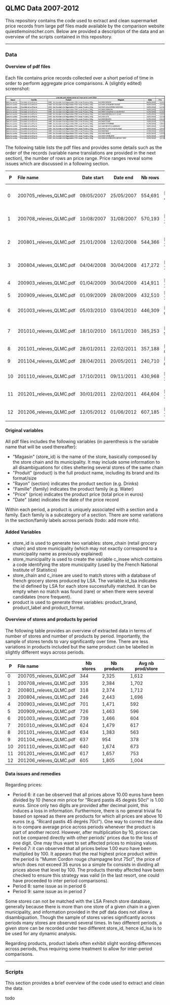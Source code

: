 ## QLMC Data 2007-2012

This repository contains the code used to extract and clean supermarket price records from large pdf files made available by the comparison website quiestlemoinscher.com. Below are provided a description of the data and an overview of the scripts contained in this repository.

--------------------

### Data

#### Overview of pdf files

Each file contains price records collected over a short period of time in order to perform aggregate price comparisons. A (slightly edited) screenshot:

![qlmc_pdf_screenshot](qlmc_pdf_screenshot.jpg)

The following table lists the pdf files and provides some details such as the order of the records (variable name translations are provided in the next section), the number of rows an price range. Price ranges reveal some issues which are discussed in a following section.

|P  | File name                 |  Date start |    Date end |  Nb rows | Price range   | Ordered by                    |
|---|:--------------------------|-------------|-------------|----------|---------------|-------------------------------|
|0  | 200705\_releves\_QLMC.pdf |  09/05/2007 |  25/05/2007 |  554,691 | [0.28; 45.99] | Rayon Famille Produit Magasin |
|1  | 200708\_releves\_QLMC.pdf |  10/08/2007 |  31/08/2007 |  570,193 | [0.25; 26.95] | Rayon Famille Produit Magasin |
|2  | 200801\_releves\_QLMC.pdf |  21/01/2008 |  12/02/2008 |  544,366 | [0.15; 31.52] | Rayon Famille Produit Magasin |
|3  | 200804\_releves\_QLMC.pdf |  04/04/2008 |  30/04/2008 |  417,272 | [0.16; 28.38] | Rayon Famille Produit Magasin |
|4  | 200903\_releves\_QLMC.pdf |  01/04/2009 |  30/04/2009 |  414,911 | [0.36; 22.23] | No order                      |
|5  | 200909\_releves\_QLMC.pdf |  01/09/2009 |  28/09/2009 |  432,510 | [0.30; 31.46] | Magasin Produit               |
|6  | 201003\_releves\_QLMC.pdf |  05/03/2010 |  03/04/2010 |  446,309 | [0.30; 09.99] | Produit Magasin (Chaine)      |
|7  | 201010\_releves\_QLMC.pdf |  18/10/2010 |  16/11/2010 |  385,253 | [1.00; 99.00] | Rayon Famille Produit Magasin |
|8  | 201101\_releves\_QLMC.pdf |  28/01/2011 |  22/02/2011 |  357,188 | [0.37; 09.99] | Rayon                         |
|9  | 201104\_releves\_QLMC.pdf |  28/04/2011 |  20/05/2011 |  240,710 | [0.31; 09.99] | Produit                       |
|10 | 201110\_releves\_QLMC.pdf |  17/10/2011 |  09/11/2011 |  430,968 | [0.16; 35.02] | Rayon Famille Produit         |
|11 | 201201\_releves\_QLMC.pdf |  30/01/2011 |  22/02/2011 |  464,604 | [0.15; 34.99] | Rayon Famille Produit         |
|12 | 201206\_releves\_QLMC.pdf |  12/05/2012 |  01/06/2012 |  607,185 | [0.16; 29.14] | Rayon Famille Produit         |

#### Original variables

All pdf files includes the following variables (in parenthesis is the variable name that will be used thereafter):
- "Magasin" (store\_id) is the name of the store, basically composed by the store chain and its municipality. It may include some information to all disambiguations for cities sheltering several stores of the same chain
- "Produit" (product) is the full product name, including its brand and its format/size
- "Rayon" (section) indicates the product section (e.g. Drinks)
- "Famille" (family) indicates the product family (e.g. Water)
- "Price" (price) indicates the product price (total price in euros)
- "Date" (date) indicates the date of the price record

Within each period, a product is uniquely associated with a section and a family. Each family is a subcategory of a section.  There are some variations in the section/family labels across periods (todo: add more info).

#### Added Variables

- store\_id is used to generate two variables: store\_chain (retail grocery chain) and store municipality (which may not exactly correspond to a municipality name as previously explained)
- store\_municipality is used to create the variable c\_insee which contains a code identifying the store municipality (used by the French National Institute of Statistics)
- store\_chain and c\_insee are used to match stores with a database of french grocery stores produced by LSA. The variable id\_lsa indicates the id defined by LSA for each store successfully matched. It can be empty when no match was found (rare) or when there were several candidates (more frequent).
- product is used to generate three variables: product\_brand, product\_label and product\_format.

#### Overview of stores and products by period

The following table provides an overview of extracted data in terms of number of stores and number of products by period. Importantly, the sample of stores tends to vary significantly over time. There are less variations in products included but the same product can be labelled in slightly different ways across periods.


|  P | File name                 |  Nb stores |  Nb products |  Avg nb prod/store |
|----|:--------------------------|------------|--------------|--------------------|
|  0 | 200705\_releves\_QLMC.pdf |        344 |        2,325 |       1,612        |
|  1 | 200708\_releves\_QLMC.pdf |        335 |        2,384 |       1,702        | 
|  2 | 200801\_releves\_QLMC.pdf |        318 |        2,374 |       1,712        | 
|  3 | 200804\_releves\_QLMC.pdf |        246 |        2,443 |       1,696        | 
|  4 | 200903\_releves\_QLMC.pdf |        701 |        1,471 |         592        | 
|  5 | 200909\_releves\_QLMC.pdf |        726 |        1,463 |         596        | 
|  6 | 201003\_releves\_QLMC.pdf |        739 |        1,466 |         604        | 
|  7 | 201010\_releves\_QLMC.pdf |        624 |        1,479 |         617        | 
|  8 | 201101\_releves\_QLMC.pdf |        634 |        1,383 |         563        | 
|  9 | 201104\_releves\_QLMC.pdf |        637 |          954 |         378        | 
| 10 | 201110\_releves\_QLMC.pdf |        640 |        1,674 |         673        | 
| 11 | 201201\_releves\_QLMC.pdf |        617 |        1,657 |         753        | 
| 12 | 201206\_releves\_QLMC.pdf |        605 |        1,805 |       1,004        | 

#### Data issues and remedies

Regarding prices:

- Period 6: it can be observed that all prices above 10.00 euros have been divided by 10 (hence min price for "Ricard pastis 45 degrés 50cl" is 1.00 euros. Since only two digits are provided after decimal point, this induces a loss in information. Furthermore, there is no general trivial fix based on spread as there are products for which all prices are above 10 euros (e.g. "Ricard pastis 45 degrés 70cl"). One way to correct the data is to compare average price across periods whenever the product is part of another record. However, after multiplication by 10, prices can not be compared directly with other periods' prices due to the loss of one digit. One may thus want to set affected prices to missing values.
- Period 7:  it can observed that all prices below 1.00 euro have been multiplied by 100. It appears that the real highest price product within the period is "Mumm Cordon rouge champagne brut 75cl", the price of which does not exceed 35 euros so a simple fix consists in dividing all prices above that level by 100. The products thereby affected have been checked to ensure this strategy was valid (in the last resort, one could have proceeded to inter period comparisons).
- Period 8: same issue as in period 6
- Period 9: same issue as in period 7

Some stores can not be matched with the LSA French store database, generally because there is more than one store of a given chain in a given municipality, and information provided in the pdf data does not allow a disambiguation. Though the sample of stores varies significantly across periods many stores are observed several times. In two different periods, a given store can be recorded under two different store\_id, hence id_lsa is to be used for any dynamic analysis.

Regarding products, product labels often exhibit slight wording differences across periods, thus requiring some treatment to allow for inter-period comparisons.

-------------------

### Scripts

This section provides a brief overview of the code used to extract and clean the data.

todo
